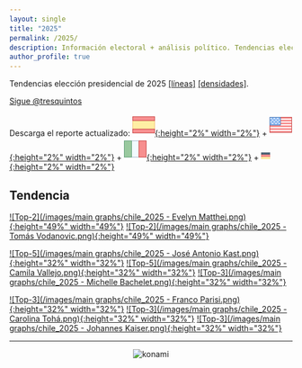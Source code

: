 ```yaml
---
layout: single
title: "2025"
permalink: /2025/
description: Información electoral + análisis político. Tendencias elección presidencial 2025.
author_profile: true
---
```


Tendencias elección presidencial de 2025 [[líneas]](https://tresquintos.cl/2025) [[densidades]](https://tresquintos.cl/2025d).

<a href="https://twitter.com/tresquintos?ref_src=twsrc%5Etfw" class="twitter-follow-button" data-show-count="false">Sigue @tresquintos</a><script async src="https://platform.twitter.com/widgets.js" charset="utf-8"></script>

Descarga el reporte actualizado: [![Español](/images/icons8-spain-40.png){:height="2%" width="2%"}](https://tresquintos.cl/reports/Chile%20-%202025%20(es).pdf)  + [![English (American)](/images/icons8-usa-40.png){:height="2%" width="2%"}](https://tresquintos.cl/reports/Chile%20-%202025%20(en).pdf) + [![Italiano](/images/icons8-italy-40.png){:height="2%" width="2%"}](https://tresquintos.cl/reports/Chile%20-%202025%20(it).pdf) + [![German](/images/icons8-germany-16.png){:height="2%" width="2%"}](https://tresquintos.cl/reports/Chile%20-%202025%20(de).pdf) 


## Tendencia

[![Top-2](/images/main graphs/chile_2025 - Evelyn Matthei.png){:height="49%" width="49%"}](https://tresquintos.cl/reports/2025%20-%20Evelyn%20Matthei%20(es).pdf) [![Top-2](/images/main graphs/chile_2025 - Tomás Vodanovic.png){:height="49%" width="49%"}](https://tresquintos.cl/reports/2025%20-%20Tomás%20Vodanovic%20(es).pdf)

[![Top-5](/images/main graphs/chile_2025 - José Antonio Kast.png){:height="32%" width="32%"}](https://tresquintos.cl/reports/2025%20-%20José%20Antonio%20Kast%20(es).pdf) [![Top-5](/images/main graphs/chile_2025 - Camila Vallejo.png){:height="32%" width="32%"}](https://tresquintos.cl/reports/2025%20-%20Camila%20Vallejo%20(es).pdf) [![Top-3](/images/main graphs/chile_2025 - Michelle Bachelet.png){:height="32%" width="32%"}](https://tresquintos.cl/reports/2025%20-%20Michelle%20Bachelet%20(es).pdf)

[![Top-3](/images/main graphs/chile_2025 - Franco Parisi.png){:height="32%" width="32%"}](https://tresquintos.cl/reports/2025%20-%20Franco%20Parisi%20(es).pdf) [![Top-3](/images/main graphs/chile_2025 - Carolina Tohá.png){:height="32%" width="32%"}](https://tresquintos.cl/reports/2025%20-%20Carolina%20Tohá%20(es).pdf) [![Top-3](/images/main graphs/chile_2025 - Johannes Kaiser.png){:height="32%" width="32%"}](https://tresquintos.cl/reports/2025%20-%20Johannes%20Kaiser%20(es).pdf)

---

<!-- NES -->
<script src="/js/topsecret.js"></script>


<!-- NES -->
<style>
.aligncenter {
    text-align: center;
}
</style>
<p class="aligncenter">
    <img src="/images/nes.png" width="30" height="30" alt="konami" />
</p>


<!-- Favicon -->
<link rel="apple-touch-icon" sizes="180x180" href="/apple-touch-icon.png">
<link rel="icon" type="image/png" sizes="32x32" href="/favicon-32x32.png">
<link rel="icon" type="image/png" sizes="16x16" href="/favicon-16x16.png">
<link rel="manifest" href="/site.webmanifest">
<link rel="mask-icon" href="/safari-pinned-tab.svg" color="#5bbad5">
<meta name="msapplication-TileColor" content="#b91d47">
<meta name="theme-color" content="#ffffff">
